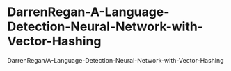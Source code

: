 # DarrenRegan-A-Language-Detection-Neural-Network-with-Vector-Hashing
DarrenRegan/A-Language-Detection-Neural-Network-with-Vector-Hashing
